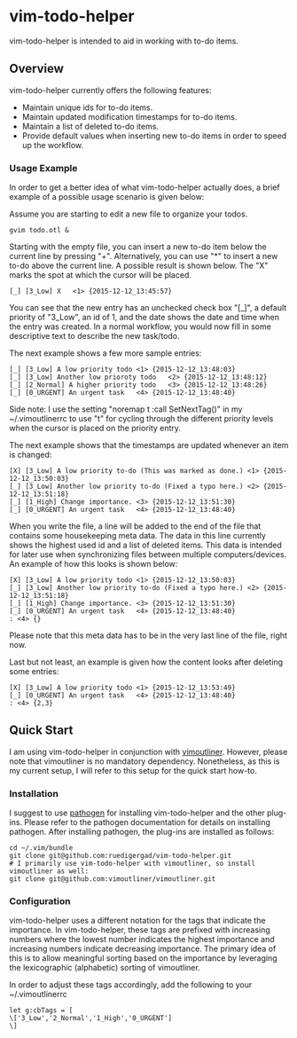 # vim-todo-helper

vim-todo-helper is intended to aid in working with to-do items.

## Overview

vim-todo-helper currently offers the following features:

* Maintain unique ids for to-do items.
* Maintain updated modification timestamps for to-do items.
* Maintain a list of deleted to-do items.
* Provide default values when inserting new to-do items in order to speed up the workflow.

### Usage Example

In order to get a better idea of what vim-todo-helper actually does, a brief example of a possible usage scenario is given below:

Assume you are starting to edit a new file to organize your todos.

    gvim todo.otl &

Starting with the empty file, you can insert a new to-do item below the current line by pressing "+".
Alternatively, you can use "*" to insert a new to-do above the current line.
A possible result is shown below.
The "X" marks the spot at which the cursor will be placed.

    [_] [3_Low] X	<1> {2015-12-12_13:45:57}

You can see that the new entry has an unchecked check box "[_]", a default priority of "3_Low", an id of 1, and the date shows the date and time when the entry was created.
In a normal workflow, you would now fill in some descriptive text to describe the new task/todo.

The next example shows a few more sample entries:

    [_] [3_Low] A low priority todo	<1> {2015-12-12_13:48:03}
    [_] [3_Low] Another low prioroty todo	<2> {2015-12-12_13:48:12}
    [_] [2_Normal] A higher priority todo	<3> {2015-12-12_13:48:26}
    [_] [0_URGENT] An urgent task	<4> {2015-12-12_13:48:40}

Side note: I use the setting "noremap <silent><buffer> t :call SetNextTag()<cr>" in my ~/.vimoutlinerrc to use "t" for cycling through the different priority levels when the cursor is placed on the priority entry.

The next example shows that the timestamps are updated whenever an item is changed:

    [X] [3_Low] A low priority to-do (This was marked as done.)	<1> {2015-12-12_13:50:03}
    [_] [3_Low] Another low priority to-do (Fixed a typo here.)	<2> {2015-12-12_13:51:18}
    [_] [1_High] Change importance.	<3> {2015-12-12_13:51:30}
    [_] [0_URGENT] An urgent task	<4> {2015-12-12_13:48:40}

When you write the file, a line will be added to the end of the file that contains some housekeeping meta data.
The data in this line currently shows the highest used id and a list of deleted items.
This data is intended for later use when synchronizing files between multiple computers/devices.
An example of how this looks is shown below:

    [X] [3_Low] A low priority todo	<1> {2015-12-12_13:50:03}
    [_] [3_Low] Another low priority to-do (Fixed a typo here.)	<2> {2015-12-12_13:51:18}
    [_] [1_High] Change importance.	<3> {2015-12-12_13:51:30}
    [_] [0_URGENT] An urgent task	<4> {2015-12-12_13:48:40}
    : <4> {}

Please note that this meta data has to be in the very last line of the file, right now.

Last but not least, an example is given how the content looks after deleting some entries:

    [X] [3_Low] A low priority todo	<1> {2015-12-12_13:53:49}
    [_] [0_URGENT] An urgent task	<4> {2015-12-12_13:48:40}
    : <4> {2,3}

## Quick Start

I am using vim-todo-helper in conjunction with [vimoutliner](https://github.com/vimoutliner/vimoutliner).
However, please note that vimoutliner is no mandatory dependency.
Nonetheless, as this is my current setup, I will refer to this setup for the quick start how-to.

### Installation

I suggest to use [pathogen](https://github.com/tpope/vim-pathogen) for installing vim-todo-helper and the other plug-ins.
Please refer to the pathogen documentation for details on installing pathogen.
After installing pathogen, the plug-ins are installed as follows:

    cd ~/.vim/bundle
    git clone git@github.com:ruedigergad/vim-todo-helper.git
    # I primarily use vim-todo-helper with vimoutliner, so install vimoutliner as well:
    git clone git@github.com:vimoutliner/vimoutliner.git

### Configuration

vim-todo-helper uses a different notation for the tags that indicate the importance.
In vim-todo-helper, these tags are prefixed with increasing numbers where the lowest number indicates the highest importance and increasing numbers indicate decreasing importance.
The primary idea of this is to allow meaningful sorting based on the importance by leveraging the lexicographic (alphabetic) sorting of vimoutliner.

In order to adjust these tags accordingly, add the following to your ~/.vimoutlinerrc

    let g:cbTags = [
    \['3_Low','2_Normal','1_High','0_URGENT']
    \]

